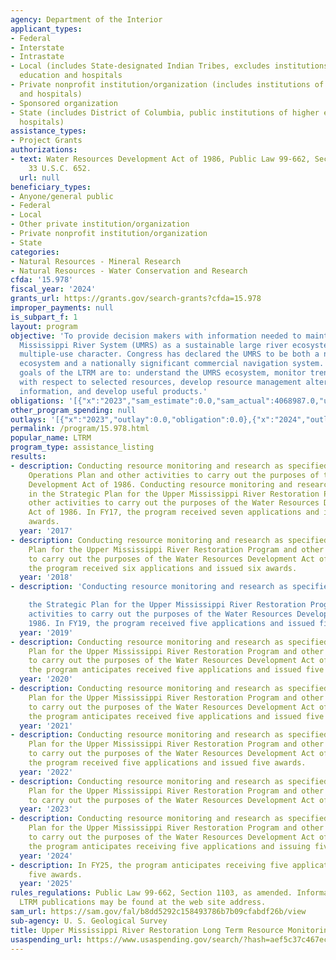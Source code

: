 ```yaml
---
agency: Department of the Interior
applicant_types:
- Federal
- Interstate
- Intrastate
- Local (includes State-designated Indian Tribes, excludes institutions of higher
  education and hospitals
- Private nonprofit institution/organization (includes institutions of higher education
  and hospitals)
- Sponsored organization
- State (includes District of Columbia, public institutions of higher education and
  hospitals)
assistance_types:
- Project Grants
authorizations:
- text: Water Resources Development Act of 1986, Public Law 99-662, Section 1103,
    33 U.S.C. 652.
  url: null
beneficiary_types:
- Anyone/general public
- Federal
- Local
- Other private institution/organization
- Private nonprofit institution/organization
- State
categories:
- Natural Resources - Mineral Research
- Natural Resources - Water Conservation and Research
cfda: '15.978'
fiscal_year: '2024'
grants_url: https://grants.gov/search-grants?cfda=15.978
improper_payments: null
is_subpart_f: 1
layout: program
objective: 'To provide decision makers with information needed to maintain the Upper
  Mississippi River System (UMRS) as a sustainable large river ecosystem given its
  multiple-use character. Congress has declared the UMRS to be both a nationally significant
  ecosystem and a nationally significant commercial navigation system. The long-term
  goals of the LTRM are to: understand the UMRS ecosystem, monitor trends and effects
  with respect to selected resources, develop resource management alternatives, manage
  information, and develop useful products.'
obligations: '[{"x":"2023","sam_estimate":0.0,"sam_actual":4068987.0,"usa_spending_actual":4068987.0},{"x":"2024","sam_estimate":0.0,"sam_actual":5096716.0,"usa_spending_actual":5052388.37},{"x":"2025","sam_estimate":0.0,"sam_actual":5200000.0,"usa_spending_actual":0.0}]'
other_program_spending: null
outlays: '[{"x":"2023","outlay":0.0,"obligation":0.0},{"x":"2024","outlay":3024664.03,"obligation":5096716.0},{"x":"2025","outlay":0.0,"obligation":0.0}]'
permalink: /program/15.978.html
popular_name: LTRM
program_type: assistance_listing
results:
- description: Conducting resource monitoring and research as specified in the LTRM
    Operations Plan and other activities to carry out the purposes of the Water Resources
    Development Act of 1986. Conducting resource monitoring and research as specified
    in the Strategic Plan for the Upper Mississippi River Restoration Program and
    other activities to carry out the purposes of the Water Resources Development
    Act of 1986. In FY17, the program received seven applications and issued seven
    awards.
  year: '2017'
- description: Conducting resource monitoring and research as specified in the Strategic
    Plan for the Upper Mississippi River Restoration Program and other activities
    to carry out the purposes of the Water Resources Development Act of 1986. In FY18,
    the program received six applications and issued six awards.
  year: '2018'
- description: 'Conducting resource monitoring and research as specified in

    the Strategic Plan for the Upper Mississippi River Restoration Program and other
    activities to carry out the purposes of the Water Resources Development Act of
    1986. In FY19, the program received five applications and issued five awards.'
  year: '2019'
- description: Conducting resource monitoring and research as specified in the Strategic
    Plan for the Upper Mississippi River Restoration Program and other activities
    to carry out the purposes of the Water Resources Development Act of 1986. In FY20,
    the program anticipates received five applications and issued five awards.
  year: '2020'
- description: Conducting resource monitoring and research as specified in the Strategic
    Plan for the Upper Mississippi River Restoration Program and other activities
    to carry out the purposes of the Water Resources Development Act of 1986. In FY21,
    the program anticipates received five applications and issued five awards.
  year: '2021'
- description: Conducting resource monitoring and research as specified in the Strategic
    Plan for the Upper Mississippi River Restoration Program and other activities
    to carry out the purposes of the Water Resources Development Act of 1986. In FY22,
    the program received five applications and issued five awards.
  year: '2022'
- description: Conducting resource monitoring and research as specified in the Strategic
    Plan for the Upper Mississippi River Restoration Program and other activities
    to carry out the purposes of the Water Resources Development Act of 1986.
  year: '2023'
- description: Conducting resource monitoring and research as specified in the Strategic
    Plan for the Upper Mississippi River Restoration Program and other activities
    to carry out the purposes of the Water Resources Development Act of 1986. In FY24,
    the program anticipates receiving five applications and issuing five awards.
  year: '2024'
- description: In FY25, the program anticipates receiving five applications and issuing
    five awards.
  year: '2025'
rules_regulations: Public Law 99-662, Section 1103, as amended. Information regarding
  LTRM publications may be found at the web site address.
sam_url: https://sam.gov/fal/b8dd5292c158493786b7b09cfabdf26b/view
sub-agency: U. S. Geological Survey
title: Upper Mississippi River Restoration Long Term Resource Monitoring
usaspending_url: https://www.usaspending.gov/search/?hash=aef5c37c467ec2152f4fd4af7aae7029
---
```

